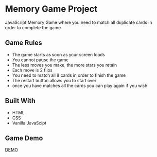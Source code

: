 # Memory Game Project
JavaScript Memory Game where you need to match all duplicate cards in order to complete the game. 

## Game Rules

* The game starts as soon as your screen loads
* You cannot pause the game
* The less moves you make, the more stars you retain
* Each move is 2 flips
* You need to match all 8 cards in order to finish the game
* The restart button allows you to start over
* once you have matches all the cards you can play again if you wish

## Built With

* HTML
* CSS
* Vanilla JavaScipt

## Game Demo

[DEMO](https://poly-g.github.io/memory-game1/)

